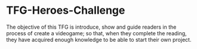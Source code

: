 # TFG-Heroes-Challenge
The objective of this TFG is introduce, show and guide readers in the process of create
a videogame; so that, when they complete the reading, they have acquired enough knowledge
to be able to start their own project.
